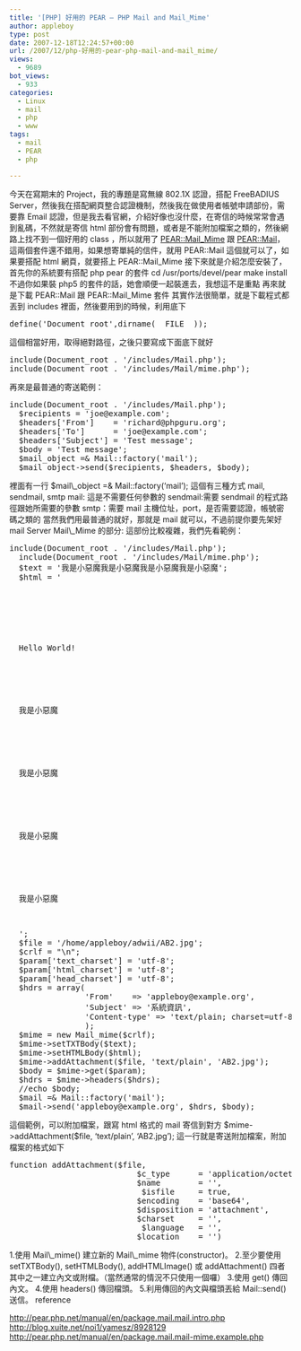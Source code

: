 ```yaml
---
title: '[PHP] 好用的 PEAR – PHP Mail and Mail_Mime'
author: appleboy
type: post
date: 2007-12-18T12:24:57+00:00
url: /2007/12/php-好用的-pear-php-mail-and-mail_mime/
views:
  - 9689
bot_views:
  - 933
categories:
  - Linux
  - mail
  - php
  - www
tags:
  - mail
  - PEAR
  - php

---
```

今天在寫期末的 Project，我的專題是寫無線 802.1X 認證，搭配 FreeBADIUS Server，然後我在搭配網頁整合認證機制，然後我在做使用者帳號申請部份，需要靠 Email 認證，但是我去看官網，介紹好像也沒什麼，在寄信的時候常常會遇到亂碼，不然就是寄信 html 部份會有問題，或者是不能附加檔案之類的，然後網路上找不到一個好用的 class ，所以就用了 [PEAR::Mail_Mime][1] 跟 [PEAR::Mail][2]，這兩個套件還不錯用，如果想寄單純的信件，就用 PEAR::Mail 這個就可以了，如果要搭配 html 網頁，就要搭上 PEAR::Mail_Mime <!--more--> 接下來就是介紹怎麼安裝了，首先你的系統要有搭配 php pear 的套件 cd /usr/ports/devel/pear make install 不過你如果裝 php5 的套件的話，她會順便一起裝進去，我想這不是重點 再來就是下載 PEAR::Mail 跟 PEAR::Mail_Mime 套件 其實作法很簡單，就是下載程式都丟到 includes 裡面，然後要用到的時候，利用底下 

<pre class="brush: php; title: ; notranslate" title="">define('Document_root',dirname(__FILE__));
</pre> 這個相當好用，取得絕對路徑，之後只要寫成下面底下就好 

<pre class="brush: php; title: ; notranslate" title="">include(Document_root . '/includes/Mail.php');
include(Document_root . '/includes/Mail/mime.php');
</pre> 再來是最普通的寄送範例： 

<pre class="brush: php; title: ; notranslate" title="">include(Document_root . '/includes/Mail.php');
  $recipients = 'joe@example.com';
  $headers['From']    = 'richard@phpguru.org';
  $headers['To']      = 'joe@example.com';
  $headers['Subject'] = 'Test message';
  $body = 'Test message';
  $mail_object =&#038; Mail::factory('mail');
  $mail_object->send($recipients, $headers, $body);
</pre> 裡面有一行 $mail\_object =& Mail::factory(&#8216;mail&#8217;); 這個有三種方式 mail, sendmail, smtp mail: 這是不需要任何參數的 sendmail:需要 sendmail 的程式路徑跟她所需要的參數 smtp：需要 mail 主機位址，port，是否需要認證，帳號密碼之類的 當然我們用最普通的就好，那就是 mail 就可以，不過前提你要先架好 mail Server Mail\_Mime 的部分: 這部份比較複雜，我們先看範例： 

<pre class="brush: php; title: ; notranslate" title="">include(Document_root . '/includes/Mail.php');
  include(Document_root . '/includes/Mail/mime.php');
  $text = '我是小惡魔我是小惡魔我是小惡魔我是小惡魔';
  $html = '
  
  
  
  

<p>
  Hello World!
</p>
  

<p>
  我是小惡魔
</p>
  

<p>
  我是小惡魔
</p>
  

<p>
  我是小惡魔
</p>
  

<p>
  我是小惡魔
</p>
  
  ';
  $file = '/home/appleboy/adwii/AB2.jpg';
  $crlf = "\n";
  $param['text_charset'] = 'utf-8';
  $param['html_charset'] = 'utf-8';
  $param['head_charset'] = 'utf-8';
  $hdrs = array(
                'From'    => 'appleboy@example.org',
                'Subject' => '系統資訊',
                'Content-type' => 'text/plain; charset=utf-8'
                );
  $mime = new Mail_mime($crlf);
  $mime->setTXTBody($text);
  $mime->setHTMLBody($html);
  $mime->addAttachment($file, 'text/plain', 'AB2.jpg');
  $body = $mime->get($param);
  $hdrs = $mime->headers($hdrs);
  //echo $body;
  $mail =&#038; Mail::factory('mail');
  $mail->send('appleboy@example.org', $hdrs, $body);
</pre> 這個範例，可以附加檔案，跟寫 html 格式的 mail 寄信到對方 $mime->addAttachment($file, &#8216;text/plain&#8217;, &#8216;AB2.jpg&#8217;); 這一行就是寄送附加檔案，附加檔案的格式如下 

<pre class="brush: php; title: ; notranslate" title="">function addAttachment($file,
                           $c_type      = 'application/octet-stream',
                           $name        = '',
                            $isfile     = true,
                           $encoding    = 'base64',
                           $disposition = 'attachment',
                           $charset     = '',
                            $language   = '',
                           $location    = '')
</pre> 1.使用 Mail\_mime() 建立新的 Mail\_mime 物件(constructor)。 2.至少要使用 setTXTBody(), setHTMLBody(), addHTMLImage() 或 addAttachment() 四者其中之一建立內文或附檔。（當然通常的情況不只使用一個囉） 3.使用 get() 傳回內文。 4.使用 headers() 傳回檔頭。 5.利用傳回的內文與檔頭丟給 Mail::send() 送信。 reference 

<http://pear.php.net/manual/en/package.mail.mail.intro.php> <http://blog.xuite.net/noi1/yamesz/8928129> <http://pear.php.net/manual/en/package.mail.mail-mime.example.php>

 [1]: http://pear.php.net/package/Mail_Mime
 [2]: http://pear.php.net/package/Mail